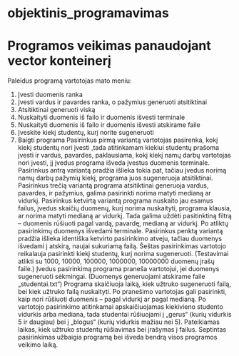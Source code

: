 # objektinis_programavimas

# Programos veikimas panaudojant vector konteinerį

Paleidus programą vartotojas mato meniu:
1.	Įvesti duomenis ranka
2.	Įvesti vardus ir pavardes ranka, o pažymius generuoti atsitiktinai
3.	Atsitiktinai generuoti viską
4.	Nuskaityti duomenis iš failo ir duomenis išvesti terminale
5.	Nuskaityti duomenis iš failo ir duomenis išvesti atskirame faile
6.	Įveskite kiekį studentų, kurį norite sugeneruoti 
7.	Baigti programa
Pasirinkus pirmą variantą vartotojas pasirenka, kokį kiekį studentų nori įvesti ,tada atitinkamam kiekiui studentų prašoma įvesti ir vardus, pavardes, paklausiama, kokį kiekį namų darbų vartotojas nori įvesti, jį įvedus programa išveda įvestus duomenis terminale.
Pasirinkus antrą variantą pradžia išlieka tokia pat, tačiau įvedus norimą namų darbų pažymių kiekį, programa juos sugeneruoja atsitiktinai.
Pasirinkus trečią variantą programa atsitiktinai generuoja vardus, pavardes, ir pažymius, galima pasirinkti norima matyti medianą ar vidurkį.
Pasirinkus ketvirtą variantą programa nuskaito jau esamus failus, įvedus skaičių duomenų, kurį norima nuskaityti, programa klausia, ar norima matyti medianą ar vidurkį. Tada galima uždėti pasitinktiną filtrą – duomenis rūšiuoti pagal vardą, pavardę, medianą ar vidurkį. Po atliktų pasirinkimų duomenys išvedami terminale.
Pasirinkus penktą variantą pradžia išlieka identiška ketvirto pasirinkimo atveju, tačiau duomenys išvedami į atskirą, naujai sukuriamą failą.
Šeštas pasirinkimas vartotojo reikalauja pasirinkti kiekį studentų, kurį norima sugeneruoti. (Testavimai atlikti su  1000, 10000, 100000, 1000000, 10000000 duomenų įrašų faile.) Įvedus pasirinkimą programa praneša vartotojui, jei duomenys sugeneruoti sėkmingai. (Duomenys generuojami atskirame faile „studentai.txt“) Programa skaičiuoja laiką, kiek užtruko sugeneruoti failą,  bei kiek užtruko failą nuskaityti. Po pranešimo vartotojas gali pasirinkti, kaip nori rūšiuoti duomenis – pagal vidurkį ar pagal medianą. Po vartotojo pasirinkimo atitinkamai apskaičiuojamas kiekivieno studento vidurkis arba mediana, tada studentai rūšiuojami į „gerus“ (kurių vidurkis 5 ir daugiau) bei į „blogus“ (kurių vidurkis mažiau nei 5). Pateikiamas laikas, kiek užtruko studentų rūšiavimas bei įrašymas į failus.
Septintas pasirinkimas užbaigia programą bei išveda bendrą visos programos veikimo laiką.
